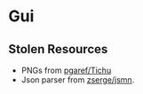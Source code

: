 # Gui

## Stolen Resources

- PNGs from [pgaref/Tichu](https://github.com/pgaref/Tichu)
- Json parser from [zserge/jsmn](https://github.com/zserge/jsmn).
